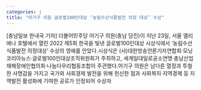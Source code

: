 ```yaml
---
categories: j
title: "어기구 의원 글로벌100인대상 ‘농림수산식품발전 의정 대상’ 수상"
---
```

[충남일보 한내국 기자] 더불어민주당 어기구 의원(충남 당진)이 지난 23일, 서울 엘리에나 호텔에서 열린 2022 제5회 한국을 빛낸 글로벌100인대상 시상식에서 ‘농림수산식품발전 의정대상’ 수상의 영예를 안았다.시상식은 (사)대한방송언론기자연합회·모닝코리아뉴스·글로벌100인대상조직위원회가 주최하고, 세계일대일로공소연맹·충남산업재해장애인협의회·나눔다우리협동조합이 주관했다.어기구 의원은 남다른 열정과 투철한 사명감을 가지고 국가와 사회경제 발전을 위해 헌신한 점과 사회복지·지역경제 등 지역발전 활성화에 기여한 공로가 인정되어 수상자
